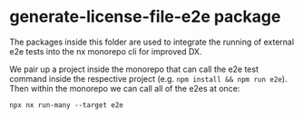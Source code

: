 # generate-license-file-e2e package

The packages inside this folder are used to integrate the running of external e2e tests into the nx
monorepo cli for improved DX.

We pair up a project inside the monorepo that can call the e2e test command inside the respective project (e.g.
`npm install && npm run e2e`). Then within the monorepo we can call all of the e2es at once:

```shell
npx nx run-many --target e2e
```
